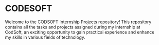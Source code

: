 # CODESOFT
Welcome to the CODSOFT Internship Projects repository! This repository contains all the tasks and projects assigned during my internship at CodSoft, an exciting opportunity to gain practical experience and enhance my skills in various fields of technology.
